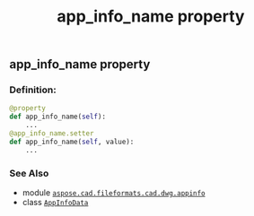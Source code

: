 ﻿---
title: app_info_name property
second_title: Aspose.CAD for Python via .NET API References
description: 
type: docs
weight: 30
url: /python-net/aspose.cad.fileformats.cad.dwg.appinfo/appinfodata/app_info_name/
is_root: false
---

## app_info_name property

### Definition:
```python
@property
def app_info_name(self):
    ...
@app_info_name.setter
def app_info_name(self, value):
    ...
```

### See Also
* module [`aspose.cad.fileformats.cad.dwg.appinfo`](../../)
* class [`AppInfoData`](/cad/python-net/aspose.cad.fileformats.cad.dwg.appinfo/appinfodata)
